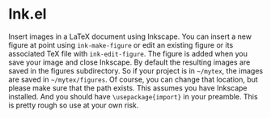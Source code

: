 
# Ink.el

Insert images in a LaTeX document using Inkscape. You can insert a new figure at point using `ink-make-figure` or edit an existing figure or its associated TeX file with `ink-edit-figure`. The figure is added when you save your image and close Inkscape. By default the resulting images are saved in the figures subdirectory. So if your project is in `~/mytex`, the images are saved in `~/mytex/figures`. Of course, you can change that location, but please make sure that the path exists. This assumes you have Inkscape installed. And you should have `\usepackage{import}` in your preamble. This is pretty rough so use at your own risk.

